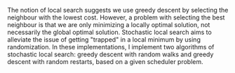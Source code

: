 The notion of local search suggests we use greedy descent by selecting the neighbour with the lowest cost. 
However, a problem with selecting the best neighbour is that we are only minimizing a locally optimal solution, not necessarily the global optimal solution.
Stochastic local search aims to alleviate the issue of getting "trapped" in a local minimum by using randomization. In these implementations, 
I implement two algorithms of stochastic local search: greedy descent with random walks and greedy descent with random restarts, based on a given scheduler problem.